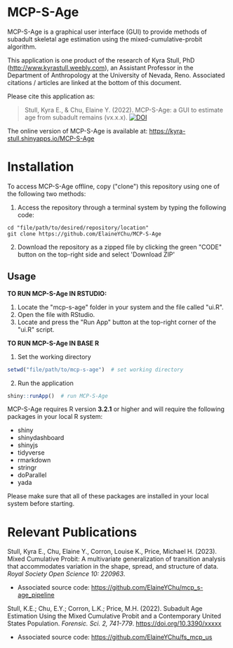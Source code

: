 # MCP-S-Age

MCP-S-Age is a graphical user interface (GUI) to provide methods of subadult skeletal age estimation using the mixed-cumulative-probit algorithm. 

This application is one product of the research of Kyra Stull, PhD (http://www.kyrastull.weebly.com), an Assistant Professor in the Department of Anthropology at the University of Nevada, Reno. Associated citations / articles are linked at the bottom of this document. 

Please cite this application as: 
> Stull, Kyra E., & Chu, Elaine Y. (2022). MCP-S-Age: a GUI to estimate age from subadult remains (vx.x.x). [![DOI](https://zenodo.org/badge/{560529380}.svg)](https://zenodo.org/badge/latestdoi/{560529380})

The online version of MCP-S-Age is available at: https://kyra-stull.shinyapps.io/MCP-S-Age

# Installation
To access MCP-S-Age offline, copy ("clone") this repository using one of the following two methods:  
1. Access the repository through a terminal system by typing the following code:
  
  ``` console
cd "file/path/to/desired/repository/location"
git clone https://github.com/ElaineYChu/MCP-S-Age
```

2. Download the repository as a zipped file by clicking the green "CODE" button on the top-right side and select 'Download ZIP'

## Usage

**TO RUN MCP-S-Age IN RSTUDIO:**  
1. Locate the "mcp-s-age" folder in your system and the file called "ui.R".
2. Open the file with RStudio.
3. Locate and press the "Run App" button at the top-right corner of the "ui.R" script.

**TO RUN MCP-S-Age IN BASE R**  
1. Set the working directory  
``` r
setwd("file/path/to/mcp-s-age")  # set working directory
```
2. Run the application
``` r
shiny::runApp()  # run MCP-S-Age
```

MCP-S-Age requires R version **3.2.1** or higher and will require the following packages in your local R system:
* shiny
* shinydashboard
* shinyjs
* tidyverse
* rmarkdown
* stringr
* doParallel
* yada

Please make sure that all of these packages are installed in your local system before starting. 

# Relevant Publications

Stull, Kyra E., Chu, Elaine Y., Corron, Louise K., Price, Michael H. (2023). Mixed Cumulative Probit: A multivariate generalization of transition analysis that accommodates variation in the shape, spread, and structure of data. *Royal Society Open Science 10: 220963*. 
* Associated source code: https://github.com/ElaineYChu/mcp_s-age_pipeline  

Stull, K.E.; Chu, E.Y.; Corron, L.K.; Price, M.H. (2022). Subadult Age Estimation Using the Mixed Cumulative Probit and a Contemporary United States Population. *Forensic. Sci. 2, 741-779*. https://doi.org/10.3390/xxxxx  
* Associated source code: https://github.com/ElaineYChu/fs_mcp_us


